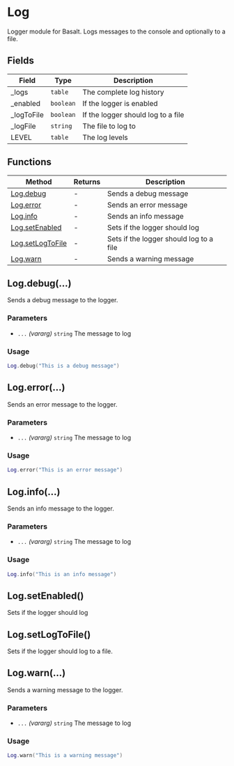# Log
Logger module for Basalt. Logs messages to the console and optionally to a file.

## Fields

|Field|Type|Description|
|---|---|---|
|_logs|`table`|The complete log history|
|_enabled|`boolean`|If the logger is enabled|
|_logToFile|`boolean`|If the logger should log to a file|
|_logFile|`string`|The file to log to|
|LEVEL|`table`|The log levels|

## Functions

|Method|Returns|Description|
|---|---|---|
|[Log.debug](#log-debug)|-|Sends a debug message
|[Log.error](#log-error)|-|Sends an error message
|[Log.info](#log-info)|-|Sends an info message
|[Log.setEnabled](#log-setenabled)|-|Sets if the logger should log
|[Log.setLogToFile](#log-setlogtofile)|-|Sets if the logger should log to a file
|[Log.warn](#log-warn)|-|Sends a warning message


## Log.debug(...)
Sends a debug message to the logger.

### Parameters
* `...` *(vararg)* `string` The message to log

### Usage
 ```lua
Log.debug("This is a debug message")
```

## Log.error(...)
Sends an error message to the logger.

### Parameters
* `...` *(vararg)* `string` The message to log

### Usage
 ```lua
Log.error("This is an error message")
```

## Log.info(...)
Sends an info message to the logger.

### Parameters
* `...` *(vararg)* `string` The message to log

### Usage
 ```lua
Log.info("This is an info message")
```

## Log.setEnabled()
Sets if the logger should log

## Log.setLogToFile()
Sets if the logger should log to a file.

## Log.warn(...)
Sends a warning message to the logger.

### Parameters
* `...` *(vararg)* `string` The message to log

### Usage
 ```lua
Log.warn("This is a warning message")
```


